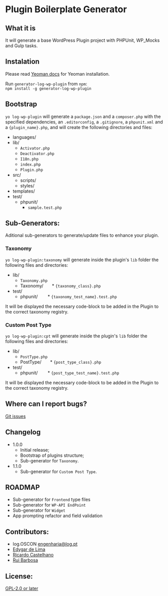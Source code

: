 # Plugin Boilerplate Generator #

## What it is ##

It will generate a base WordPress Plugin project with PHPUnit, WP_Mocks and Gulp tasks.

## Instalation ##

Please read [Yeoman docs](http://yeoman.io) for Yeoman installation.  

Run `generator-log-wp-plugin` from `npm`:  
`npm install -g generator-log-wp-plugin`

## Bootstrap ##
`yo log-wp-plugin` will generate a `package.json` and a `composer.php` with the specified dependencies, an `.editorconfig`, a `.gitignore`, a `phpunit.xml` and a `{plugin_name}.php`, and will create the following directories and files:

* languages/
* lib/
	* `Activator.php`
	* `Deactivator.php`
	* `I18n.php`
	* `index.php`
	* `Plugin.php`
* src/
	* scripts/
	* styles/
* templates/
* test/
	* phpunit/
		* `sample.test.php`


## Sub-Generators:
Aditional sub-generators to generate/update files to enhance your plugin.
### Taxonomy
`yo log-wp-plugin:taxonomy` will generate inside the plugin's `lib` folder the following files and directories:

* lib/
    * `Taxonomy.php`
    * Taxonomy/
       * `{taxonomy_class}.php`
* test/
    * phpunit/
        * `{taxonomy_test_name}.test.php`

It will be displayed the necessary code-block to be added in the Plugin to the correct taxonomy registry.

### Custom Post Type
`yo log-wp-plugin:cpt` will generate inside the plugin's `lib` folder the following files and directories:

* lib/
    * `PostType.php`
    * PostType/
       * `{post_type_class}.php`
* test/
    * phpunit/
        * `{post_type_test_name}.test.php`

It will be displayed the necessary code-block to be added in the Plugin to the correct taxonomy registry.

## Where can I report bugs? ##
[Git issues](https://github.com/log-oscon/generator-log-wp-plugin/issues)

## Changelog ##
* 1.0.0
	* Initial release;
    * Bootstrap of plugins structure;
	* Sub-generator for `Taxonomy`.
* 1.1.0
	* Sub-generator for `Custom Post Type`.

## ROADMAP ##
* Sub-generator for `Frontend` type files
* Sub-generator for `WP-API EndPoint`
* Sub-generator for `Widget`
* App prompting refactor and field validation


## Contributors: ##
* log.OSCON <engenharia@log.pt>
* [Edygar de Lima](https://github.com/edygar)
* [Ricardo Castelhano](https://github.com/RicCastelhano)
* [Rui Barbosa](https://github.com/narayon)

## License: ##
[GPL-2.0 or later](http://www.gnu.org/licenses/gpl-2.0.html)

